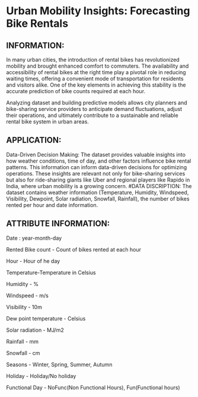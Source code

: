 # Urban Mobility Insights: Forecasting Bike Rentals
## INFORMATION:

In many urban cities, the introduction of rental bikes has revolutionized mobility and brought enhanced comfort to commuters. The availability and accessibility of rental bikes at the right time play a pivotal role in reducing waiting times, offering a convenient mode of transportation for residents and visitors alike. One of the key elements in achieving this stability is the accurate prediction of bike counts required at each hour.

Analyzing dataset and building predictive models allows city planners and bike-sharing service providers to anticipate demand fluctuations, adjust their operations, and ultimately contribute to a sustainable and reliable rental bike system in urban areas.

## APPLICATION:

Data-Driven Decision Making: The dataset provides valuable insights into how weather conditions, time of day, and other factors influence bike rental patterns. This information can inform data-driven decisions for optimizing operations. These insights are relevant not only for bike-sharing services but also for ride-sharing giants like Uber and regional players like Rapido in India, where urban mobility is a growing concern.
#DATA DISCRIPTION:
The dataset contains weather information (Temperature, Humidity, Windspeed, Visibility, Dewpoint, Solar radiation, Snowfall, Rainfall), the number of bikes rented per hour and date information.

## ATTRIBUTE INFORMATION:

Date : year-month-day

Rented Bike count - Count of bikes rented at each hour

Hour - Hour of he day

Temperature-Temperature in Celsius

Humidity - %

Windspeed - m/s

Visibility - 10m

Dew point temperature - Celsius

Solar radiation - MJ/m2

Rainfall - mm

Snowfall - cm

Seasons - Winter, Spring, Summer, Autumn

Holiday - Holiday/No holiday

Functional Day - NoFunc(Non Functional Hours), Fun(Functional hours)


